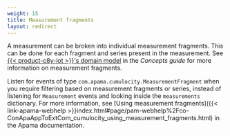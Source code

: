 ```yaml
---
weight: 15
title: Measurement fragments
layout: redirect
---
```


A measurement can be broken into individual measurement fragments. This can be done for each fragment and series present in the measurement. See [{{< product-c8y-iot >}}'s domain model](/concepts/domain-model/) in the *Concepts guide* for more information on measurement fragments.

Listen for events of type `com.apama.cumulocity.MeasurementFragment` when you require filtering based on measurement fragments or series, instead of listening for `Measurement` events and looking inside the `measurements` dictionary. For more information, see [Using measurement fragments]({{< link-apama-webhelp >}}index.html#page/pam-webhelp%2Fco-ConApaAppToExtCom_cumulocity_using_measurement_fragments.html) in the Apama documentation. 
